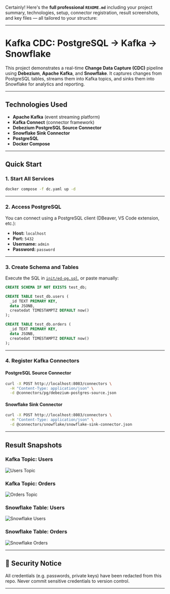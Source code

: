 Certainly! Here's the **full professional `README.md`** including your project summary, technologies, setup, connector registration, result screenshots, and key files — all tailored to your structure:

---

#  Kafka CDC: PostgreSQL → Kafka → Snowflake

This project demonstrates a real-time **Change Data Capture (CDC)** pipeline using **Debezium**, **Apache Kafka**, and **Snowflake**. It captures changes from PostgreSQL tables, streams them into Kafka topics, and sinks them into Snowflake for analytics and reporting.

---

##  Technologies Used

* **Apache Kafka** (event streaming platform)
* **Kafka Connect** (connector framework)
* **Debezium PostgreSQL Source Connector**
* **Snowflake Sink Connector**
* **PostgreSQL**
* **Docker Compose**

---

##  Quick Start

### 1. Start All Services

```bash
docker compose -f dc.yaml up -d
```

---

### 2. Access PostgreSQL

You can connect using a PostgreSQL client (DBeaver, VS Code extension, etc.):

* **Host:** `localhost`
* **Port:** `5432`
* **Username:** `admin`
* **Password:** `password`

---

### 3. Create Schema and Tables

Execute the SQL in [`init/ed-pg.sql`](./init/ed-pg.sql), or paste manually:

```sql
CREATE SCHEMA IF NOT EXISTS test_db;

CREATE TABLE test_db.users (
  _id TEXT PRIMARY KEY,
  data JSONB,
  createdat TIMESTAMPTZ DEFAULT now()
);

CREATE TABLE test_db.orders (
  _id TEXT PRIMARY KEY,
  data JSONB,
  createdat TIMESTAMPTZ DEFAULT now()
);
```

---

### 4. Register Kafka Connectors

####  PostgreSQL Source Connector

```bash
curl -X POST http://localhost:8083/connectors \
  -H "Content-Type: application/json" \
  -d @connectors/pg/debezium-postgres-source.json
```

####  Snowflake Sink Connector

```bash
curl -X POST http://localhost:8083/connectors \
  -H "Content-Type: application/json" \
  -d @connectors/snowflake/snowflake-sink-connector.json
```

---

##  Result Snapshots

###  Kafka Topic: Users

![Users Topic](./Result-Snapshots/users-topic.png)

###  Kafka Topic: Orders

![Orders Topic](./Result-Snapshots/orders-topic.png)

###  Snowflake Table: Users

![Snowflake Users](./Result-Snapshots/snowflake-users.png)

###  Snowflake Table: Orders

![Snowflake Orders](./Result-Snapshots/snowflake-orders.png)

---

## 🔐 Security Notice

All credentials (e.g. passwords, private keys) have been redacted from this repo. Never commit sensitive credentials to version control.

---


